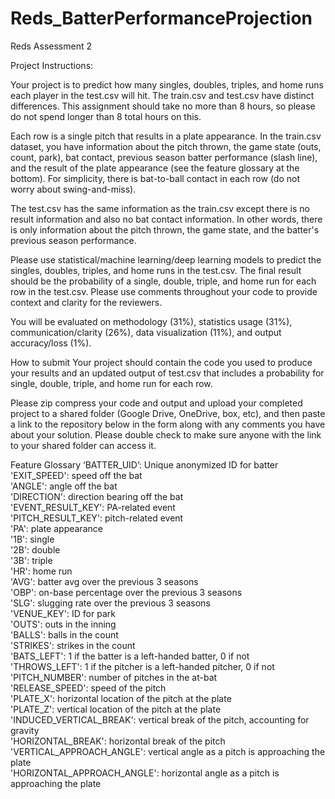 # Reds_BatterPerformanceProjection
Reds Assessment 2

Project Instructions:

Your project is to predict how many singles, doubles, triples, and home runs each player in the test.csv will hit. The train.csv and test.csv have distinct differences. This assignment should take no more than 8 hours, so please do not spend longer than 8 total hours on this.

Each row is a single pitch that results in a plate appearance. In the train.csv dataset, you have information about the pitch thrown, the game state (outs, count, park), bat contact, previous season batter performance (slash line), and the result of the plate appearance (see the feature glossary at the bottom). For simplicity, there is bat-to-ball contact in each row (do not worry about swing-and-miss).

The test.csv has the same information as the train.csv except there is no result information and also no bat contact information. In other words, there is only information about the pitch thrown, the game state, and the batter's previous season performance.

Please use statistical/machine learning/deep learning models to predict the singles, doubles, triples, and home runs in the test.csv. The final result should be the probability of a single, double, triple, and home run for each row in the test.csv. Please use comments throughout your code to provide context and clarity for the reviewers.

You will be evaluated on methodology (31%), statistics usage (31%), communication/clarity (26%), data visualization (11%), and output accuracy/loss (1%).

How to submit
Your project should contain the code you used to produce your results and an updated output of test.csv that includes a probability for single, double, triple, and home run for each row.

Please zip compress your code and output and upload your completed project to a shared folder (Google Drive, OneDrive, box, etc), and then paste a link to the repository below in the form along with any comments you have about your solution. Please double check to make sure anyone with the link to your shared folder can access it.

Feature Glossary
‘BATTER_UID’: Unique anonymized ID for batter  
'EXIT_SPEED': speed off the bat  
'ANGLE': angle off the bat  
'DIRECTION': direction bearing off the bat  
'EVENT_RESULT_KEY': PA-related event  
'PITCH_RESULT_KEY': pitch-related event  
'PA': plate appearance  
'1B': single  
'2B': double  
'3B': triple  
'HR': home run  
'AVG': batter avg over the previous 3 seasons  
'OBP': on-base percentage over the previous 3 seasons  
'SLG': slugging rate over the previous 3 seasons  
'VENUE_KEY': ID for park  
'OUTS': outs in the inning  
'BALLS': balls in the count  
'STRIKES': strikes in the count  
'BATS_LEFT': 1 if the batter is a left-handed batter, 0 if not  
'THROWS_LEFT': 1 if the pitcher is a left-handed pitcher, 0 if not  
'PITCH_NUMBER': number of pitches in the at-bat  
'RELEASE_SPEED': speed of the pitch  
'PLATE_X': horizontal location of the pitch at the plate  
'PLATE_Z': vertical location of the pitch at the plate  
'INDUCED_VERTICAL_BREAK': vertical break of the pitch, accounting for gravity  
'HORIZONTAL_BREAK': horizontal break of the pitch  
'VERTICAL_APPROACH_ANGLE': vertical angle as a pitch is approaching the plate  
'HORIZONTAL_APPROACH_ANGLE': horizontal angle as a pitch is approaching the plate  
